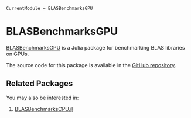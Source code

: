 ```@meta
CurrentModule = BLASBenchmarksGPU
```

# BLASBenchmarksGPU

[BLASBenchmarksGPU](https://github.com/JuliaLinearAlgebra/BLASBenchmarksGPU.jl)
is a Julia package for benchmarking BLAS libraries on GPUs.

The source code for this package is available in the
[GitHub repository](https://github.com/JuliaLinearAlgebra/BLASBenchmarksGPU.jl).

## Related Packages

You may also be interested in:
1. [BLASBenchmarksCPU.jl](https://github.com/chriselrod/BLASBenchmarksCPU.jl)
